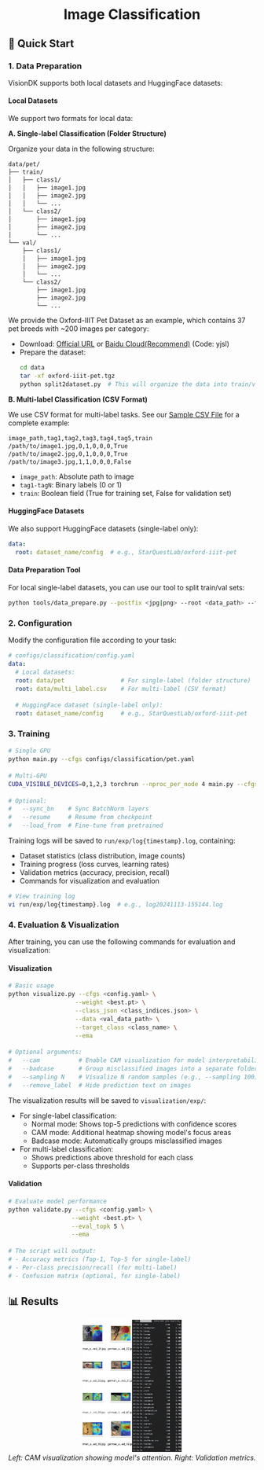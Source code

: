 # <div align="center">Image Classification</div>

## 🚀 Quick Start

### 1. Data Preparation

VisionDK supports both local datasets and HuggingFace datasets:

#### Local Datasets
We support two formats for local data:

**A. Single-label Classification (Folder Structure)**

Organize your data in the following structure:
```
data/pet/
├── train/
│   ├── class1/
│   │   ├── image1.jpg
│   │   ├── image2.jpg
│   │   └── ...
│   └── class2/
│       ├── image1.jpg
│       ├── image2.jpg
│       └── ...
└── val/
    ├── class1/
    │   ├── image1.jpg
    │   ├── image2.jpg
    │   └── ...
    └── class2/
        ├── image1.jpg
        ├── image2.jpg
        └── ...
```

We provide the Oxford-IIIT Pet Dataset as an example, which contains 37 pet breeds with ~200 images per category:
- Download: [Official URL](https://s3.amazonaws.com/fast-ai-imageclas/oxford-iiit-pet.tgz) or [Baidu Cloud(Recommend)](https://pan.baidu.com/s/1PjM6kPoTyzNYPZkpmDoC6A) (Code: yjsl)
- Prepare the dataset:
  ```bash
  cd data
  tar -xf oxford-iiit-pet.tgz
  python split2dataset.py  # This will organize the data into train/val splits
  ```

**B. Multi-label Classification (CSV Format)**

We use CSV format for multi-label tasks. See our [Sample CSV File](../../data/toy-multi-cls.csv) for a complete example:
```csv
image_path,tag1,tag2,tag3,tag4,tag5,train
/path/to/image1.jpg,0,1,0,0,0,True
/path/to/image2.jpg,0,1,0,0,0,True
/path/to/image3.jpg,1,1,0,0,0,False
```
- `image_path`: Absolute path to image
- `tag1-tagN`: Binary labels (0 or 1)
- `train`: Boolean field (True for training set, False for validation set)

#### HuggingFace Datasets
We also support HuggingFace datasets (single-label only):
```yaml
data:
  root: dataset_name/config  # e.g., StarQuestLab/oxford-iiit-pet
```

#### Data Preparation Tool
For local single-label datasets, you can use our tool to split train/val sets:
```bash
python tools/data_prepare.py --postfix <jpg|png> --root <data_path> --frac <train_set_ratio>
```

### 2. Configuration

Modify the configuration file according to your task:
```yaml
# configs/classification/config.yaml
data:
  # Local datasets:
  root: data/pet                # For single-label (folder structure)
  root: data/multi_label.csv    # For multi-label (CSV format)
  
  # HuggingFace dataset (single-label only):
  root: dataset_name/config     # e.g., StarQuestLab/oxford-iiit-pet
```

### 3. Training

```bash
# Single GPU
python main.py --cfgs configs/classification/pet.yaml

# Multi-GPU
CUDA_VISIBLE_DEVICES=0,1,2,3 torchrun --nproc_per_node 4 main.py --cfgs configs/classification/pet.yaml

# Optional:
#   --sync_bn    # Sync BatchNorm layers
#   --resume     # Resume from checkpoint
#   --load_from  # Fine-tune from pretrained
```
Training logs will be saved to `run/exp/log{timestamp}.log`, containing:
- Dataset statistics (class distribution, image counts)
- Training progress (loss curves, learning rates)
- Validation metrics (accuracy, precision, recall)
- Commands for visualization and evaluation
```bash
# View training log
vi run/exp/log{timestamp}.log  # e.g., log20241113-155144.log
```

### 4. Evaluation & Visualization

After training, you can use the following commands for evaluation and visualization:

#### Visualization
```bash
# Basic usage
python visualize.py --cfgs <config.yaml> \
                   --weight <best.pt> \
                   --class_json <class_indices.json> \
                   --data <val_data_path> \
                   --target_class <class_name> \
                   --ema

# Optional arguments:
#   --cam           # Enable CAM visualization for model interpretability
#   --badcase       # Group misclassified images into a separate folder
#   --sampling N    # Visualize N random samples (e.g., --sampling 100)
#   --remove_label  # Hide prediction text on images
```

The visualization results will be saved to `visualization/exp/`:
- For single-label classification:
  - Normal mode: Shows top-5 predictions with confidence scores
  - CAM mode: Additional heatmap showing model's focus areas
  - Badcase mode: Automatically groups misclassified images
- For multi-label classification:
  - Shows predictions above threshold for each class
  - Supports per-class thresholds

#### Validation
```bash
# Evaluate model performance
python validate.py --cfgs <config.yaml> \
                  --weight <best.pt> \
                  --eval_topk 5 \
                  --ema

# The script will output:
# - Accuracy metrics (Top-1, Top-5 for single-label)
# - Per-class precision/recall (for multi-label)
# - Confusion matrix (optional, for single-label)
```

## 📊 Results

<p align="center">
  <img src="../../misc/visual&validation.jpg" width="40%">
  <br>
  <em>Left: CAM visualization showing model's attention. Right: Validation metrics.</em>
</p>